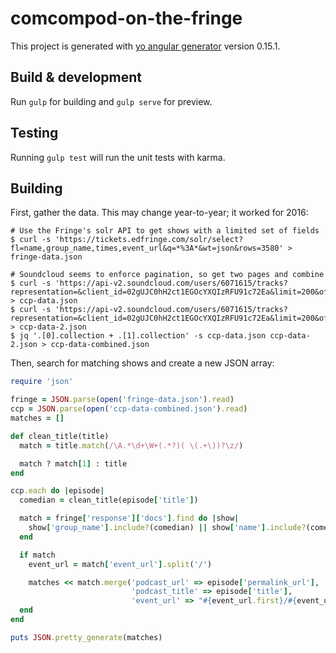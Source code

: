 # comcompod-on-the-fringe

This project is generated with [yo angular generator](https://github.com/yeoman/generator-angular)
version 0.15.1.

## Build & development

Run `gulp` for building and `gulp serve` for preview.

## Testing

Running `gulp test` will run the unit tests with karma.

## Building

First, gather the data. This may change year-to-year; it worked for 2016:

```shell
# Use the Fringe's solr API to get shows with a limited set of fields
$ curl -s 'https://tickets.edfringe.com/solr/select?fl=name,group_name,times,event_url&q=*%3A*&wt=json&rows=3580' > fringe-data.json

# Soundcloud seems to enforce pagination, so get two pages and combine
$ curl -s 'https://api-v2.soundcloud.com/users/6071615/tracks?representation=&client_id=02gUJC0hH2ct1EGOcYXQIzRFU91c72Ea&limit=200&offset=0&linked_partitioning=1&app_version=1469103556' > ccp-data.json
$ curl -s 'https://api-v2.soundcloud.com/users/6071615/tracks?representation=&client_id=02gUJC0hH2ct1EGOcYXQIzRFU91c72Ea&limit=200&offset=98210633&linked_partitioning=1&app_version=1469103556' > ccp-data-2.json
$ jq '.[0].collection + .[1].collection' -s ccp-data.json ccp-data-2.json > ccp-data-combined.json
```

Then, search for matching shows and create a new JSON array:

```ruby
require 'json'

fringe = JSON.parse(open('fringe-data.json').read)
ccp = JSON.parse(open('ccp-data-combined.json').read)
matches = []

def clean_title(title)
  match = title.match(/\A.*\d+\W+(.*?)( \(.+\))?\z/)

  match ? match[1] : title
end

ccp.each do |episode|
  comedian = clean_title(episode['title'])

  match = fringe['response']['docs'].find do |show|
    show['group_name'].include?(comedian) || show['name'].include?(comedian)
  end

  if match
    event_url = match['event_url'].split('/')

    matches << match.merge('podcast_url' => episode['permalink_url'],
                           'podcast_title' => episode['title'],
                           'event_url' => "#{event_url.first}/#{event_url.last}")
  end
end

puts JSON.pretty_generate(matches)
```
